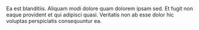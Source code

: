 Ea est blanditiis. Aliquam modi dolore quam dolorem ipsam sed. Et fugit non eaque provident et qui adipisci quasi. Veritatis non ab esse dolor hic voluptas perspiciatis consequuntur ea.